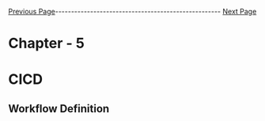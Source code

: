 


[Previous Page](https://github.com/EtricKombat/Course_Practical_Guide_EKS/blob/master/_docs/ch5/cicd.md)---------------------------------------------------- [Next Page](https://github.com/EtricKombat/Course_Practical_Guide_EKS/blob/master/_docs/ch5/source_code_%26_build_part_1.md)



# Chapter - 5
# CICD

## Workflow Definition
